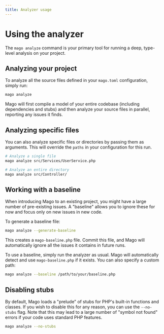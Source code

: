 ```yaml
---
title: Analyzer usage
---
```


# Using the analyzer

The `mago analyze` command is your primary tool for running a deep, type-level analysis on your project.

## Analyzing your project

To analyze all the source files defined in your `mago.toml` configuration, simply run:

```sh
mago analyze
```

Mago will first compile a model of your entire codebase (including dependencies and stubs) and then analyze your source files in parallel, reporting any issues it finds.

## Analyzing specific files

You can also analyze specific files or directories by passing them as arguments. This will override the `paths` in your configuration for this run.

```sh
# Analyze a single file
mago analyze src/Services/UserService.php

# Analyze an entire directory
mago analyze src/Controller/
```

## Working with a baseline

When introducing Mago to an existing project, you might have a large number of pre-existing issues. A "baseline" allows you to ignore these for now and focus only on new issues in new code.

To generate a baseline file:

```sh
mago analyze --generate-baseline
```

This creates a `mago-baseline.php` file. Commit this file, and Mago will automatically ignore all the issues it contains in future runs.

To use a baseline, simply run the analyzer as usual. Mago will automatically detect and use `mago-baseline.php` if it exists. You can also specify a custom path:

```sh
mago analyze --baseline /path/to/your/baseline.php
```

## Disabling stubs

By default, Mago loads a "prelude" of stubs for PHP's built-in functions and classes. If you wish to disable this for any reason, you can use the `--no-stubs` flag. Note that this may lead to a large number of "symbol not found" errors if your code uses standard PHP features.

```sh
mago analyze --no-stubs
```
